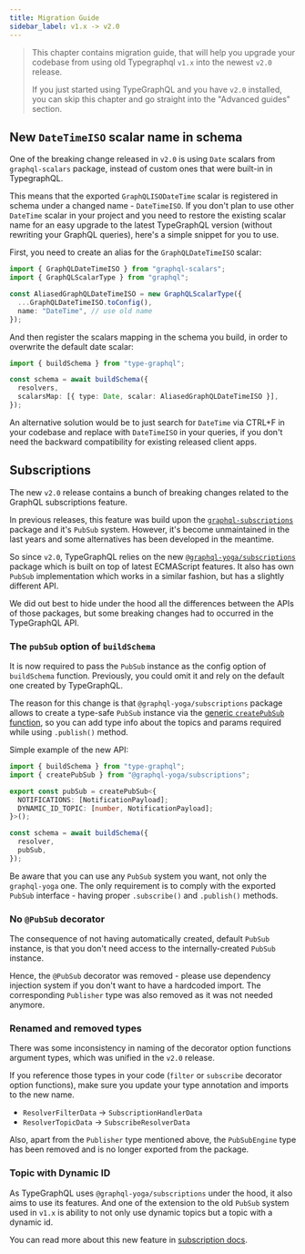```yaml
---
title: Migration Guide
sidebar_label: v1.x -> v2.0
---
```


> This chapter contains migration guide, that will help you upgrade your codebase from using old Typegraphql `v1.x` into the newest `v2.0` release.
>
> If you just started using TypeGraphQL and you have `v2.0` installed, you can skip this chapter and go straight into the "Advanced guides" section.

## New `DateTimeISO` scalar name in schema

One of the breaking change released in `v2.0` is using `Date` scalars from `graphql-scalars` package, instead of custom ones that were built-in in TypegraphQL.

This means that the exported `GraphQLISODateTime` scalar is registered in schema under a changed name - `DateTimeISO`. If you don't plan to use other `DateTime` scalar in your project and you need to restore the existing scalar name for an easy upgrade to the latest TypeGraphQL version (without rewriting your GraphQL queries), here's a simple snippet for you to use.

First, you need to create an alias for the `GraphQLDateTimeISO` scalar:

```ts
import { GraphQLDateTimeISO } from "graphql-scalars";
import { GraphQLScalarType } from "graphql";

const AliasedGraphQLDateTimeISO = new GraphQLScalarType({
  ...GraphQLDateTimeISO.toConfig(),
  name: "DateTime", // use old name
});
```

And then register the scalars mapping in the schema you build, in order to overwrite the default date scalar:

```ts
import { buildSchema } from "type-graphql";

const schema = await buildSchema({
  resolvers,
  scalarsMap: [{ type: Date, scalar: AliasedGraphQLDateTimeISO }],
});
```

An alternative solution would be to just search for `DateTime` via CTRL+F in your codebase and replace with `DateTimeISO` in your queries, if you don't need the backward compatibility for existing released client apps.

## Subscriptions

The new `v2.0` release contains a bunch of breaking changes related to the GraphQL subscriptions feature.

In previous releases, this feature was build upon the [`graphql-subscriptions`](https://github.com/apollographql/graphql-subscriptions) package and it's `PubSub` system.
However, it's become unmaintained in the last years and some alternatives has been developed in the meantime.

So since `v2.0`, TypeGraphQL relies on the new [`@graphql-yoga/subscriptions`](https://the-guild.dev/graphql/yoga-server/docs/features/subscriptions) package which is built on top of latest ECMAScript features. It also has own `PubSub` implementation which works in a similar fashion, but has a slightly different API.

We did out best to hide under the hood all the differences between the APIs of those packages, but some breaking changes had to occurred in the TypeGraphQL API.

### The `pubSub` option of `buildSchema`

It is now required to pass the `PubSub` instance as the config option of `buildSchema` function.
Previously, you could omit it and rely on the default one created by TypeGraphQL.

The reason for this change is that `@graphql-yoga/subscriptions` package allows to create a type-safe `PubSub` instance via the [generic `createPubSub` function](https://the-guild.dev/graphql/yoga-server/v2/features/subscriptions#topics), so you can add type info about the topics and params required while using `.publish()` method.

Simple example of the new API:

```ts
import { buildSchema } from "type-graphql";
import { createPubSub } from "@graphql-yoga/subscriptions";

export const pubSub = createPubSub<{
  NOTIFICATIONS: [NotificationPayload];
  DYNAMIC_ID_TOPIC: [number, NotificationPayload];
}>();

const schema = await buildSchema({
  resolver,
  pubSub,
});
```

Be aware that you can use any `PubSub` system you want, not only the `graphql-yoga` one.
The only requirement is to comply with the exported `PubSub` interface - having proper `.subscribe()` and `.publish()` methods.

### No `@PubSub` decorator

The consequence of not having automatically created, default `PubSub` instance, is that you don't need access to the internally-created `PubSub` instance.

Hence, the `@PubSub` decorator was removed - please use dependency injection system if you don't want to have a hardcoded import. The corresponding `Publisher` type was also removed as it was not needed anymore.

### Renamed and removed types

There was some inconsistency in naming of the decorator option functions argument types, which was unified in the `v2.0` release.

If you reference those types in your code (`filter` or `subscribe` decorator option functions), make sure you update your type annotation and imports to the new name.

- `ResolverFilterData` -> `SubscriptionHandlerData`
- `ResolverTopicData` -> `SubscribeResolverData`

Also, apart from the `Publisher` type mentioned above, the `PubSubEngine` type has been removed and is no longer exported from the package.

### Topic with Dynamic ID

As TypeGraphQL uses `@graphql-yoga/subscriptions` under the hood, it also aims to use its features. And one of the extension to the old `PubSub` system used in `v1.x` is ability to not only use dynamic topics but a topic with a dynamic id.

You can read more about this new feature in [subscription docs](./subscriptions.md#topic-with-dynamic-id).

